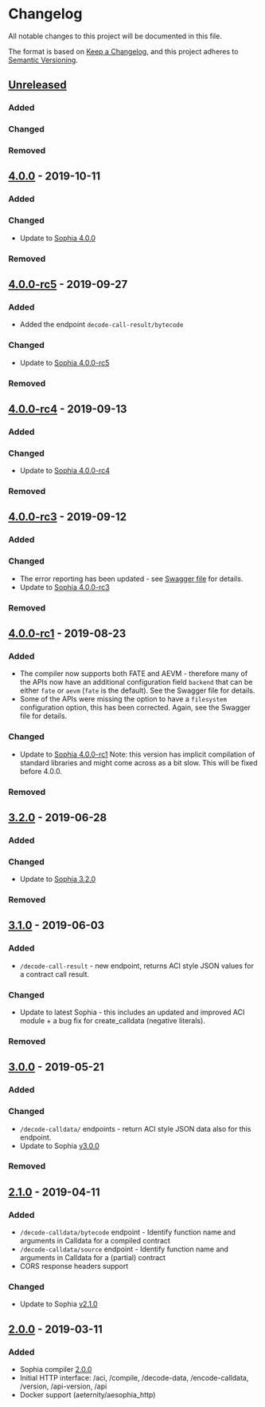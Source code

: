 # Changelog
All notable changes to this project will be documented in this file.

The format is based on [Keep a Changelog](https://keepachangelog.com/en/1.0.0/),
and this project adheres to [Semantic Versioning](https://semver.org/spec/v2.0.0.html).

## [Unreleased]
### Added
### Changed
### Removed

## [4.0.0] - 2019-10-11
### Added
### Changed
- Update to [Sophia 4.0.0](https://github.com/aeternity/aesophia/blob/master/CHANGELOG.md#400---2019-10-11)
### Removed

## [4.0.0-rc5] - 2019-09-27
### Added
- Added the endpoint `decode-call-result/bytecode`
### Changed
- Update to [Sophia 4.0.0-rc5](https://github.com/aeternity/aesophia/blob/master/CHANGELOG.md#400-rc5---2019-09-27)
### Removed

## [4.0.0-rc4] - 2019-09-13
### Added
### Changed
- Update to [Sophia 4.0.0-rc4](https://github.com/aeternity/aesophia/blob/master/CHANGELOG.md#400-rc4---2019-09-13)
### Removed

## [4.0.0-rc3] - 2019-09-12
### Added
### Changed
- The error reporting has been updated - see [Swagger file](https://github.com/aeternity/aesophia_http/blob/master/config/swagger.yaml)
  for details.
- Update to [Sophia 4.0.0-rc3](https://github.com/aeternity/aesophia/blob/master/CHANGELOG.md#400-rc3---2019-09-12)
### Removed

## [4.0.0-rc1] - 2019-08-23
### Added
- The compiler now supports both FATE and AEVM - therefore many of the APIs now have an
  additional configuration field `backend` that can be either `fate` or `aevm` (`fate` is
  the default). See the Swagger file for details.
- Some of the APIs were missing the option to have a `filesystem` configuration option,
  this has been corrected. Again, see the Swagger file for details.
### Changed
- Update to [Sophia 4.0.0-rc1](https://github.com/aeternity/aesophia/blob/master/CHANGELOG.md#400-rc1---2019-08-22)
  Note: this version has implicit compilation of standard libraries and might come across
  as a bit slow. This will be fixed before 4.0.0.
### Removed

## [3.2.0] - 2019-06-28
### Added
### Changed
- Update to [Sophia 3.2.0](https://github.com/aeternity/aesophia/blob/master/CHANGELOG.md#320---2019-06-28)
### Removed

## [3.1.0] - 2019-06-03
### Added
- `/decode-call-result` - new endpoint, returns ACI style JSON values for a contract
  call result.
### Changed
- Update to latest Sophia - this includes an updated and improved ACI module +
  a bug fix for create_calldata (negative literals).
### Removed

## [3.0.0] - 2019-05-21
### Added
### Changed
- `/decode-calldata/` endpoints - return ACI style JSON data also for this endpoint.
- Update to Sophia [v3.0.0](https://github.com/aeternity/aesophia/releases/tag/v3.0.0)
### Removed

## [2.1.0] - 2019-04-11
### Added
- `/decode-calldata/bytecode` endpoint - Identify function name and arguments in Calldata for a compiled contract
- `/decode-calldata/source` endpoint - Identify function name and arguments in Calldata for a (partial) contract
- CORS response headers support

### Changed
- Update to Sophia [v2.1.0](https://github.com/aeternity/aesophia/releases/tag/v2.1.0)


## [2.0.0] - 2019-03-11
### Added
- Sophia compiler [2.0.0](https://github.com/aeternity/aesophia/releases/tag/v2.0.0)
- Initial HTTP interface: /aci, /compile, /decode-data, /encode-calldata, /version, /api-version, /api
- Docker support (aeternity/aesophia_http)

[Unreleased]: https://github.com/aeternity/aesophia_http/compare/v4.0.0...HEAD
[4.0.0]: https://github.com/aeternity/aesophia_http/compare/v4.0.0-rc5...v4.0.0
[4.0.0-rc5]: https://github.com/aeternity/aesophia_http/compare/v4.0.0-rc4...v4.0.0-rc5
[4.0.0-rc4]: https://github.com/aeternity/aesophia_http/compare/v4.0.0-rc3...v4.0.0-rc4
[4.0.0-rc3]: https://github.com/aeternity/aesophia_http/compare/v4.0.0-rc1...v4.0.0-rc3
[4.0.0-rc1]: https://github.com/aeternity/aesophia_http/compare/v3.2.0...v4.0.0-rc1
[3.2.0]: https://github.com/aeternity/aesophia_http/compare/v3.1.0...v3.2.0
[3.1.0]: https://github.com/aeternity/aesophia_http/compare/v3.0.0...v3.1.0
[3.0.0]: https://github.com/aeternity/aesophia_http/compare/v2.1.0...v3.0.0
[2.1.0]: https://github.com/aeternity/aesophia_http/compare/v2.0.0...v2.1.0
[2.0.0]: https://github.com/aeternity/aesophia_http/releases/tag/v2.0.0

